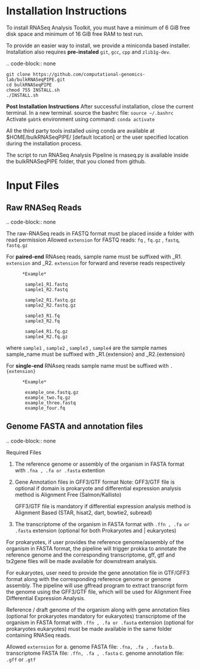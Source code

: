 Installation Instructions
================================
  
To install RNASeq Analysis Toolkit, you must have a minimum of 6 GiB free disk space and minimum of 16 GiB free RAM to test run. 

To provide an easier way to install, we provide a miniconda based installer.
Installation also requires **pre-instaled** ``git``, ``gcc``, ``cpp`` and ``zlib1g-dev``.

.. code-block:: none
    
    git clone https://github.com/computational-genomics-lab/bulkRNASeqPIPE.git
    cd bulkRNASeqPIPE
    chmod 755 INSTALL.sh
    ./INSTALL.sh

    
**Post Installation Instructions**
After successful installation, close the current terminal. 
In a new terminal. source the bashrc file:  ``source ~/.bashrc``
Activate ``gabtk`` environment using command: ``conda activate`` 

All the third party tools installed using conda are available at $HOME/bulkRNASeqPIPE/ [default location]
or the user specified location during the installation process.

The script to run RNASeq Analysis Pipeline is rnaseq.py is available inside the bulkRNASeqPIPE folder, that you cloned from github.

Input Files
===========

Raw RNASeq Reads
----------------

.. code-block:: none

  The raw-RNASeq reads in FASTQ format must be placed inside a folder with read permission
   Allowed ``extension`` for FASTQ reads: ``fq`` , ``fq.gz`` , ``fastq``, ``fastq.gz``
 
   For **paired-end** RNAseq reads, sample name must be suffixed with _R1. ``extension`` and _R2. ``extension`` for forward and reverse reads respectively

          *Example*

           sample1_R1.fastq 
           sample1_R2.fastq

           sample2_R1.fastq.gz 
           sample2_R2.fastq.gz

           sample3_R1.fq
           sample3_R2.fq

           sample4_R1.fq.gz 
           sample4_R2.fq.gz
          
   where  ``sample1`` , ``sample2`` , ``sample3`` , ``sample4`` are the sample names
           sample_name must be suffixed with _R1.{extension} and _R2.{extension}

   For **single-end** RNAseq reads sample name must be suffixed with ``.{extension}``


          *Example*

           example_one.fastq.gz
           example_two.fq.gz
           example_three.fastq
           example_four.fq


Genome FASTA and annotation files
----------------------------------

.. code-block:: none


 Required Files

   1. The reference genome or assembly of the organism in FASTA format with ``.fna , .fa or .fasta`` extention
   2. Gene Annotation files in GFF3/GTF format 
      Note: GFF3/GTF file is optional if domain is prokaryote and differential expression analysis method is Alignment Free (Salmon/Kallisto)
	   
 	  GFF3/GTF file is mandatory if differential expression analysis method is Alignment Based (STAR, hisat2, dart, bowtie2, subread)

   3. The transcriptome of the organism in FASTA format with ``.ffn , .fa or .fasta`` extension (optional for both Prokaryotes and  |      eukaryotes)
   
 For prokaryotes, if user provides the reference genome/assembly of the organism in FASTA format, the pipeline will trigger    prokka to annotate the reference genome and the corresponding transcriptome, gff, gtf and tx2gene files will be made available for downstream analysis.

 For eukaryotes, user need to provide the gene annotation file in GTF/GFF3 format along with the corresponding reference genome   or genome assembly. The pipeline will use gffread program to extract transcript form the genome using the GFF3/GTF file, which will be used for Alignment Free Differential Expression Analysis.

 Reference / draft genome of the organism along with gene annotation files (optional for prokaryotes mandatory for eukaryotes)  transcriptome of the organism in FASTA format with ``.ffn , .fa or .fasta`` extension (optional for prokaryotes eukaryotes) must be made available in the same folder containing RNASeq reads.

 Allowed ``externsion`` for 
     a. genome FASTA file: ``.fna, .fa , .fasta``
     b. transcriptome FASTA file: ``.ffn, .fa , .fasta``
     c. genome annotation file: ``.gff`` or ``.gtf``


